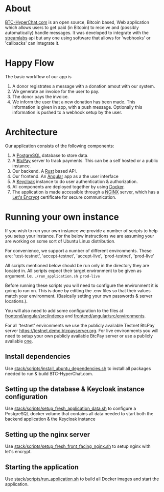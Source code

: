 # About

<a href="BTC-HyperChat.com">BTC-HyperChat.com</a> is an open source, Bitcoin based, Web application which allows users to get paid (in Bitcoin) to receive and (possibly automatically) handle messages. It was developed to integrate with the <a href='https://streamlabs.com/'>streamlabs</a> api but any one using software that allows for 'webhooks' or 'callbacks' can integrate it.

# Happy Flow
The basic workflow of our app is
1. A donor registrates a message with a donation amout with our system.
2. We generate an invoice for the user to pay.
3. The donor pays the invoice.
4. We inform the user that a new donation has been made. This information is given in app, with a push message. Optionally this information is pushed to a webhook setup by the user.

# Architecture
Our application consists of the following components:
1. A <a href="https://www.postgresql.org/">PostgreSQL</a> database to store data.
2. A <a href=https://btcpayserver.org/>BtcPay</a> server to track payments. This can be a self hosted or a public instance.
3. Our backend. A <a href="https://www.rust-lang.org/">Rust</a> based API.
4. Our frontend. An <a href="https://angular.io/">Angular</a> app as a the user interface
5. A <a href="https://www.keycloak.org/">Keycloak</a> instance to do user authentication & authorization.
6. All components are deployed together by using <a href="https://www.docker.com/">Docker</a>.
7. The application is made accessible through a <a href="https://nginx.com">NGINX</a> server, which has a <a href="https://letsencrypt.org/">Let's Encrypt</a> certificate for secure communication.

# Running your own instance

If you wish to run your own instance we provide a number of scripts to help you setup your instance. For the below instructions we are assuming your are working on some sort of Ubuntu Linux distribution.

For convenience, we support a number of different environments. These are: 'test-testnet', 'accept-testnet', 'accept-live', 'prod-testnet', 'prod-live'

All scripts mentioned below should be run only in the directory they are located in.  All scripts expect their target environment to be given as argument. I.e. `./run_application.sh prod-live`

Before running these scripts you will need to configure the environment it is going to run on. This is done by editing the .env files so that their values match your environment. (Basically setting your own passwords & server locations.).

You will also need to add some configuration to the files at [frontend/angular/src/indexes](frontend/angular/src/indexes) and [frontend/angular/src/environments](frontend/angular/src/environments).

For all 'testnet' environments we use the publicly available Testnet BtcPay server https://testnet.demo.btcpayserver.org.  For live environments you will need to setup your own publicly available BtcPay server or use a publicly available <a href="https://directory.btcpayserver.org/filter/hosts">one</a>.

## Install dependencies
Use [stack/scripts/install_ubuntu_dependencies.sh](stack/scripts/install_ubuntu_dependencies.sh) to install all packages needed to run & build BTC-HyperChat.com.

## Setting up the database & Keycloak instance configuration
Use [stack/scripts/setup_fresh_application_data.sh](stack/scripts/setup_fresh_application_data.sh) to configure a PostgreSQL docker volume that contains all data needed to start both the backend application & the Keycloak instance

## Setting up the nginx server
Use [stack/scripts/setup_fresh_front_facing_nginx.sh](stack/scripts/setup_fresh_front_facing_nginx.sh) to setup nginx with let's encrypt.

## Starting the application
Use [stack/scripts/run_application.sh](stack/scripts/run_application.sh) to build all Docker images and start the application.
